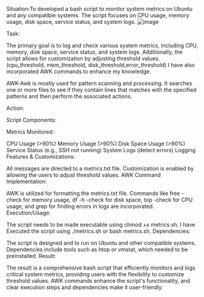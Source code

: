 
Situation:To developed a bash script to monitor system metrics on Ubuntu and any compatible systems. The script focuses on CPU usage, memory usage, disk space, service status, and system logs.
![image](https://github.com/shaikshaz/metrics/assets/154241222/b10bc2ef-7955-4d7d-8f19-88d67c497997)

Task:

The primary goal is to log and check various system metrics, including CPU, memory, disk space, service status, and system logs. Additionally, the script allows for customization by adjusting threshold values.(cpu_threshold, mem_threshold, disk_threshold,error_threshold) I have also incorporated AWK commands to enhance my knowledge.

AWK-Awk is mostly used for pattern scanning and processing. It searches one or more files to see if they contain lines that matches with the specified patterns and then perform the associated actions.

Action:

Script Components:

Metrics Monitored:

CPU Usage (>90%)
Memory Usage (>90%)
Disk Space Usage (>90%)
Service Status (e.g., SSH not running)
System Logs (detect errors)
Logging Features & Customizations:

All messages are directed to a metrics.txt file.
Customization is enabled by allowing the users to adjust threshold values.
AWK Command Implementation:

AWK is utilized for formatting the metrics.txt file.
Commands like free -check for memory usage, df -h -check for disk space, top -check for CPU usage, and grep for finding errors in logs are incorporated.
Execution/Usage:

The script needs to be made executable using chmod +x metrics.sh.
I have Executed the script using ./metrics.sh or bash metrics.sh.
Dependencies:


The script is designed and to run on Ubuntu and other compatible systems.
Dependencies include tools such as htop or vmstat, which needed to be preinstalled.
Result:

The result is a comprehensive bash script that efficiently monitors and logs critical system metrics, providing users with the flexibility to customize threshold values. AWK commands enhance the script's functionality, and clear execution steps and dependencies make it user-friendly.
